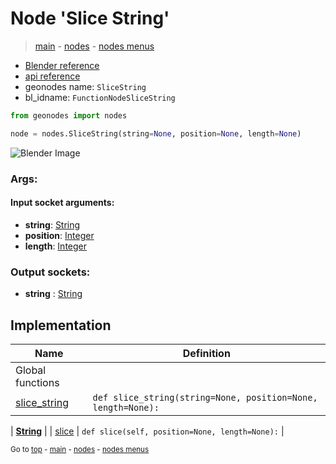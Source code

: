# Node 'Slice String'

> [main](../structure.md) - [nodes](nodes.md) - [nodes menus](nodes_menus.md)

- [Blender reference](https://docs.blender.org/manual/en/latest/modeling/geometry_nodes/text/slice_string.html)
- [api reference](https://docs.blender.org/api/current/bpy.types.FunctionNodeSliceString.html)
- geonodes name: `SliceString`
- bl_idname: `FunctionNodeSliceString`

```python
from geonodes import nodes

node = nodes.SliceString(string=None, position=None, length=None)
```

![Blender Image](https://docs.blender.org/manual/en/latest/_images/node-types_FunctionNodeSliceString.webp)

### Args:

#### Input socket arguments:

- **string**: [String](String.md)
- **position**: [Integer](Integer.md)
- **length**: [Integer](Integer.md)

### Output sockets:

- **string** : [String](String.md)

## Implementation

| Name | Definition |
|------|------------|
| Global functions |
| [slice_string](A.md#slice_string) | `def slice_string(string=None, position=None, length=None):` |

| **[String](String.md)** |
| [slice](String.md#slice) | `def slice(self, position=None, length=None):` |

<sub>Go to [top](#node-Slice-String) - [main](../structure.md) - [nodes](nodes.md) - [nodes menus](nodes_menus.md)</sub>

